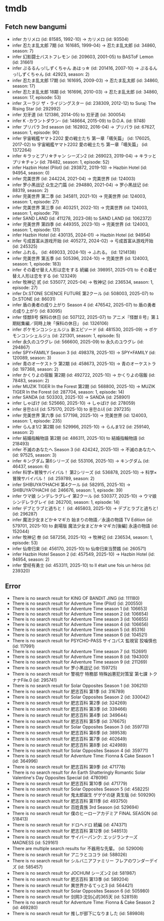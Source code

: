 # tmdb
## Fetch new bangumi
- infer カリメロ (id: 81585, 1992-10) -> カリメロ (id: 93504)
- infer 忍たま乱太郎 7期 (id: 161685, 1999-04) -> 忍たま乱太郎 (id: 34860, season: 7)
- infer 幻影闘士バストフレモン (id: 209603, 2001-05) to BASToF Lemon (id: 31661)
- infer ぷるるんっ!しずくちゃん あはっ☆ (id: 201416, 2007-10) -> ぷるるんっ!しずくちゃん (id: 42923, season: 2)
- infer 忍たま乱太郎 17期 (id: 161695, 2009-03) -> 忍たま乱太郎 (id: 34860, season: 17)
- infer 忍たま乱太郎 18期 (id: 161696, 2010-03) -> 忍たま乱太郎 (id: 34860, season: 17, episode: 53)
- infer スーラジ ザ・ライジングスター (id: 238309, 2012-12) to Suraj: The Rising Star (id: 292992)
- infer 刃牙道 (id: 121386, 2014-05) to 刃牙道 (id: 300054)
- infer K -カウントダウン- (id: 148664, 2015-09) to D.O.A. (id: 9748)
- infer プリパラ 3rd season (id: 162802, 2016-04) -> プリパラ (id: 67627, season: 1, episode: 90)
- infer 宇宙戦艦ヤマト2202 愛の戦士たち 第一章「嚆矢篇」 (id: 176025, 2017-02) to 宇宙戦艦ヤマト2202 愛の戦士たち 第一章「嚆矢篇」 (id: 1372264)
- infer キラッとプリ☆チャン シーズン2 (id: 269023, 2019-04) -> キラッとプリ☆チャン (id: 78482, season: 1, episode: 52)
- infer Hazbin Hotel (Pilot) (id: 293872, 2019-10) -> Hazbin Hotel (id: 94954, season: 0)
- infer 完美世界 (id: 244224, 2021-04) -> 完美世界 (id: 124003)
- infer 罗小黑战记 众生之门篇 (id: 294880, 2021-04) -> 罗小黑战记 (id: 88319, season: 2)
- infer 完美世界 第二季 (id: 345811, 2021-10) -> 完美世界 (id: 124003, season: 1, episode: 27)
- infer 完美世界 第三季 (id: 403251, 2022-10) -> 完美世界 (id: 124003, season: 1, episode: 79)
- infer SAND LAND (id: 411278, 2023-08) to SAND LAND (id: 1062372)
- infer 完美世界 第四季 (id: 449355, 2023-10) -> 完美世界 (id: 124003, season: 1, episode: 131)
- infer Hazbin Hotel (id: 430135, 2024-01) -> Hazbin Hotel (id: 94954)
- infer 亏成首富从游戏开始 (id: 405272, 2024-02) -> 亏成首富从游戏开始 (id: 245325)
- infer ふれる。 (id: 469033, 2024-10) -> ふれる。 (id: 1214138)
- infer 完美世界 第五季 (id: 505396, 2024-10) -> 完美世界 (id: 124003, season: 1, episode: 183)
- infer その着せ替え人形は恋をする 続編 (id: 398951, 2025-01) to その着せ替え人形は恋をする (id: 123249)
- infer 牧神记 贰 (id: 535077, 2025-04) -> 牧神记 (id: 236534, season: 1, episode: 27)
- infer Dr.STONE SCIENCE FUTURE 第2クール (id: 508003, 2025-07) to Dr.STONE (id: 86031)
- infer 盾の勇者の成り上がり Season 4 (id: 476542, 2025-07) to 盾の勇者の成り上がり (id: 83095)
- infer 怪獣8号 保科の休日 (id: 507122, 2025-07) to アニメ『怪獣８号』第１期総集編／同時上映「保科の休日」 (id: 1326106)
- infer ポケモンコンシェルジュ 新エピソード (id: 481530, 2025-09) -> ポケモンコンシェルジュ (id: 221301, season: 1, episode: 5)
- infer 永久のユウグレ (id: 566600, 2025-09) to 永久のユウグレ (id: 294867)
- infer SPY×FAMILY Season 3 (id: 498378, 2025-10) -> SPY×FAMILY (id: 120089, season: 3)
- infer 青のオーケストラ 第2期 (id: 458673, 2025-10) -> 青のオーケストラ (id: 197368, season: 2)
- infer かくりよの宿飯 第2期 (id: 492722, 2025-10) -> かくりよの宿飯 (id: 78483, season: 2)
- infer MUZIK TIGER In the Forest 第2期 (id: 568800, 2025-10) -> MUZIK TIGER In the Forest (id: 287704, season: 1, episode: 14)
- infer SANDA (id: 503303, 2025-10) -> SANDA (id: 258901)
- infer しゃばけ (id: 525660, 2025-10) -> しゃばけ (id: 278059)
- infer 용한소녀 (id: 575170, 2025-10) to 용한소녀 (id: 297235)
- infer 完美世界 第六季 (id: 577198, 2025-10) -> 完美世界 (id: 124003, season: 1, episode: 235)
- infer らんま1/2 第2期 (id: 529966, 2025-10) -> らんま1/2 (id: 259140, season: 2)
- infer 結婚指輪物語 第2期 (id: 486311, 2025-10) to 結婚指輪物語 (id: 218493)
- infer 不滅のあなたへ Season 3 (id: 424242, 2025-10) -> 不滅のあなたへ (id: 97525, season: 3)
- infer キングダム 第6シリーズ (id: 553106, 2025-10) -> キングダム (id: 46437, season: 6)
- infer 科学×冒険サバイバル！ 第2シリーズ (id: 536878, 2025-10) -> 科学×冒険サバイバル！ (id: 259789, season: 2)
- infer SHIBUYA♡HACHI 第4クール (id: 582915, 2025-10) -> SHIBUYA♡HACHI (id: 246676, season: 1, episode: 39)
- infer ウマ娘 シンデレラグレイ 第2クール (id: 530377, 2025-10) -> ウマ娘 シンデレラグレイ (id: 262700, season: 1, episode: 14)
- infer デブとラブと過ちと！ (id: 465803, 2025-10) -> デブとラブと過ちと! (id: 296287)
- infer 魔法少女まどか☆マギカ 始まりの物語／永遠の物語 TV Edition (id: 579701, 2025-10) to 劇場版 魔法少女まどか☆マギカ[後編] 永遠の物語 (id: 152044)
- infer 牧神记 叁 (id: 587256, 2025-10) -> 牧神记 (id: 236534, season: 1, episode: 53)
- infer 仙帝归来 (id: 456170, 2025-10) to 仙帝归来当赘婿 (id: 260571)
- infer Hazbin Hotel Season 2 (id: 457549, 2025-10) -> Hazbin Hotel (id: 94954, season: 2)
- infer 曾经有勇士 (id: 453311, 2025-10) to Il était une fois un héros (id: 239320)
## Error
- There is no search result for KING OF BANDIT JING (id: 111180)
- There is no search result for Adventure Time (Pilot) (id: 200550)
- There is no search result for Adventure Time season 1 (id: 106653)
- There is no search result for Adventure Time season 2 (id: 106654)
- There is no search result for Adventure Time season 3 (id: 106655)
- There is no search result for Adventure Time season 4 (id: 106656)
- There is no search result for Adventure Time season 5 (id: 85316)
- There is no search result for Adventure Time season 6 (id: 104521)
- There is no search result for PSYCHO-PASS サイコパス 監視官 狡噛慎也 (id: 117991)
- There is no search result for Adventure Time season 7 (id: 152691)
- There is no search result for Adventure Time season 8 (id: 194300)
- There is no search result for Adventure Time season 9 (id: 211269)
- There is no search result for 罗小黑战记 (id: 159725)
- There is no search result for 警視庁 特務部 特殊凶悪犯対策室 第七課 トクナナFile.0 (id: 295741)
- There is no search result for Solar Opposites Season 1 (id: 306210)
- There is no search result for 肥志百科 第1季 (id: 316789)
- There is no search result for Solar Opposites Season 2 (id: 330042)
- There is no search result for 肥志百科 第2季 (id: 324269)
- There is no search result for 肥志百科 第3季 (id: 339466)
- There is no search result for 肥志百科 第4季 (id: 349644)
- There is no search result for 肥志百科 第5季 (id: 376675)
- There is no search result for Solar Opposites Season 3 (id: 359770)
- There is no search result for 肥志百科 第6季 (id: 389538)
- There is no search result for 肥志百科 第7季 (id: 402649)
- There is no search result for 肥志百科 第8季 (id: 424989)
- There is no search result for Solar Opposites Season 4 (id: 359771)
- There is no search result for Adventure Time: Fionna & Cake Season 1 (id: 364996)
- There is no search result for 肥志百科 第9季 (id: 471778)
- There is no search result for An Earth Shatteringly Romantic Solar Valentine's Day Opposites Special (id: 478096)
- There is no search result for 肥志百科 第10季 (id: 471779)
- There is no search result for Solar Opposites Season 5 (id: 458225)
- There is no search result for 鬼太郎誕生 ゲゲゲの謎 真生版 (id: 509290)
- There is no search result for 肥志百科 第11季 (id: 493750)
- There is no search result for 百姓貴族 3rd Season (id: 529694)
- There is no search result for 僕のヒーローアカデミア FINAL SEASON (id: 518413)
- There is no search result for ドロヘドロ 続編 (id: 474371)
- There is no search result for 肥志百科 第12季 (id: 548513)
- There is no search result for サイバーパンク: エッジランナーズ MADNESS (id: 529161)
- There are multiple search results for 不器用な先輩。 (id: 529006)
- There is no search result for アニラとココラ (id: 588026)
- There is no search result for シルバニアファミリー フレアのワンダーデイズ (id: 585457)
- There is no search result for JOCHUM シーズン2 (id: 581987)
- There is no search result for 肥志百科 第13季 (id: 589204)
- There is no search result for 異世界かるてっと3 (id: 564421)
- There is no search result for Solar Opposites Season 6 (id: 505980)
- There is no search result for 剑网3·沈剑心的365天 (id: 528159)
- There is no search result for Adventure Time: Fionna & Cake Season 2 (id: 469280)
- There is no search result for 推しが部下になりました (id: 589808)
